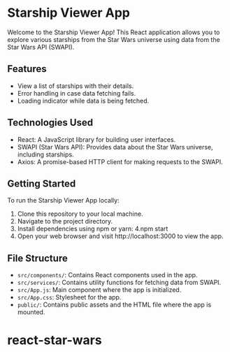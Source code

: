 # Starship Viewer App

Welcome to the Starship Viewer App! This React application allows you to explore various starships from the Star Wars universe using data from the Star Wars API (SWAPI).

## Features

- View a list of starships with their details.
- Error handling in case data fetching fails.
- Loading indicator while data is being fetched.

## Technologies Used

- React: A JavaScript library for building user interfaces.
- SWAPI (Star Wars API): Provides data about the Star Wars universe, including starships.
- Axios: A promise-based HTTP client for making requests to the SWAPI.

## Getting Started

To run the Starship Viewer App locally:

1. Clone this repository to your local machine.
2. Navigate to the project directory.
3. Install dependencies using npm or yarn:
4.npm start
5. Open your web browser and visit http://localhost:3000 to view the app.

## File Structure

- `src/components/`: Contains React components used in the app.
- `src/services/`: Contains utility functions for fetching data from SWAPI.
- `src/App.js`: Main component where the app is initialized.
- `src/App.css`: Stylesheet for the app.
- `public/`: Contains public assets and the HTML file where the app is mounted.



# react-star-wars
